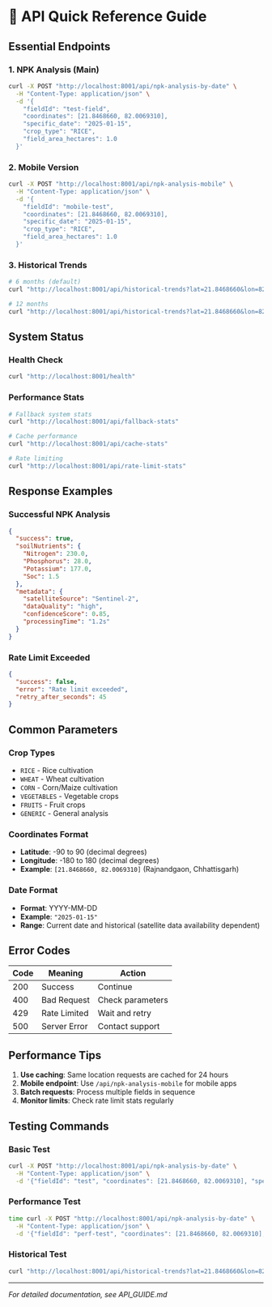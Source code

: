 # 🚀 API Quick Reference Guide

## Essential Endpoints

### 1. NPK Analysis (Main)
```bash
curl -X POST "http://localhost:8001/api/npk-analysis-by-date" \
  -H "Content-Type: application/json" \
  -d '{
    "fieldId": "test-field",
    "coordinates": [21.8468660, 82.0069310],
    "specific_date": "2025-01-15",
    "crop_type": "RICE",
    "field_area_hectares": 1.0
  }'
```

### 2. Mobile Version
```bash
curl -X POST "http://localhost:8001/api/npk-analysis-mobile" \
  -H "Content-Type: application/json" \
  -d '{
    "fieldId": "mobile-test",
    "coordinates": [21.8468660, 82.0069310],
    "specific_date": "2025-01-15",
    "crop_type": "RICE",
    "field_area_hectares": 1.0
  }'
```

### 3. Historical Trends
```bash
# 6 months (default)
curl "http://localhost:8001/api/historical-trends?lat=21.8468660&lon=82.0069310&crop_type=RICE"

# 12 months
curl "http://localhost:8001/api/historical-trends?lat=21.8468660&lon=82.0069310&months=12&crop_type=RICE"
```

## System Status

### Health Check
```bash
curl "http://localhost:8001/health"
```

### Performance Stats
```bash
# Fallback system stats
curl "http://localhost:8001/api/fallback-stats"

# Cache performance
curl "http://localhost:8001/api/cache-stats"

# Rate limiting
curl "http://localhost:8001/api/rate-limit-stats"
```

## Response Examples

### Successful NPK Analysis
```json
{
  "success": true,
  "soilNutrients": {
    "Nitrogen": 230.0,
    "Phosphorus": 28.0,
    "Potassium": 177.0,
    "Soc": 1.5
  },
  "metadata": {
    "satelliteSource": "Sentinel-2",
    "dataQuality": "high",
    "confidenceScore": 0.85,
    "processingTime": "1.2s"
  }
}
```

### Rate Limit Exceeded
```json
{
  "success": false,
  "error": "Rate limit exceeded",
  "retry_after_seconds": 45
}
```

## Common Parameters

### Crop Types
- `RICE` - Rice cultivation
- `WHEAT` - Wheat cultivation  
- `CORN` - Corn/Maize cultivation
- `VEGETABLES` - Vegetable crops
- `FRUITS` - Fruit crops
- `GENERIC` - General analysis

### Coordinates Format
- **Latitude**: -90 to 90 (decimal degrees)
- **Longitude**: -180 to 180 (decimal degrees)
- **Example**: `[21.8468660, 82.0069310]` (Rajnandgaon, Chhattisgarh)

### Date Format
- **Format**: YYYY-MM-DD
- **Example**: `"2025-01-15"`
- **Range**: Current date and historical (satellite data availability dependent)

## Error Codes

| Code | Meaning | Action |
|------|---------|--------|
| 200 | Success | Continue |
| 400 | Bad Request | Check parameters |
| 429 | Rate Limited | Wait and retry |
| 500 | Server Error | Contact support |

## Performance Tips

1. **Use caching**: Same location requests are cached for 24 hours
2. **Mobile endpoint**: Use `/api/npk-analysis-mobile` for mobile apps
3. **Batch requests**: Process multiple fields in sequence
4. **Monitor limits**: Check rate limit stats regularly

## Testing Commands

### Basic Test
```bash
curl -X POST "http://localhost:8001/api/npk-analysis-by-date" \
  -H "Content-Type: application/json" \
  -d '{"fieldId": "test", "coordinates": [21.8468660, 82.0069310], "specific_date": "2025-01-15", "crop_type": "RICE", "field_area_hectares": 1.0}' | jq '.success'
```

### Performance Test
```bash
time curl -X POST "http://localhost:8001/api/npk-analysis-by-date" \
  -H "Content-Type: application/json" \
  -d '{"fieldId": "perf-test", "coordinates": [21.8468660, 82.0069310], "specific_date": "2025-01-15", "crop_type": "RICE", "field_area_hectares": 1.0}'
```

### Historical Test
```bash
curl "http://localhost:8001/api/historical-trends?lat=21.8468660&lon=82.0069310&months=3&crop_type=RICE" | jq '.data.data_points'
```

---

*For detailed documentation, see API_GUIDE.md*
